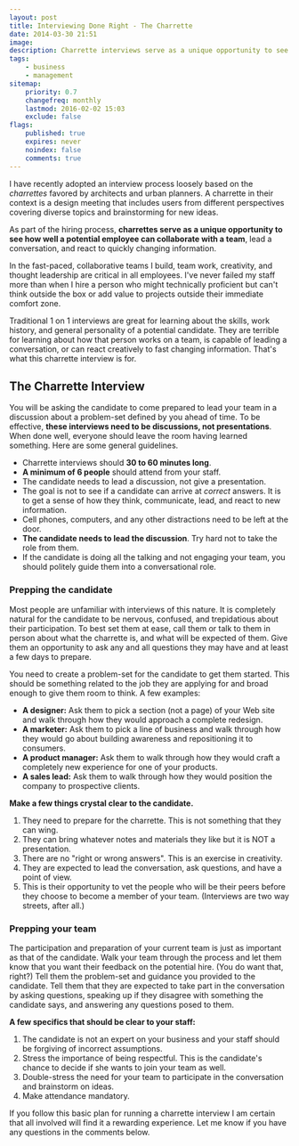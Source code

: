 ```yaml
---
layout: post
title: Interviewing Done Right - The Charrette
date: 2014-03-30 21:51
image:
description: Charrette interviews serve as a unique opportunity to see how well a potential employee can collaborate with a team, lead a conversation, and react to quickly changing information.
tags:
    - business
    - management
sitemap:
    priority: 0.7
    changefreq: monthly
    lastmod: 2016-02-02 15:03
    exclude: false
flags:
    published: true
    expires: never
    noindex: false
    comments: true
---
```


I have recently adopted an interview process loosely based on the _charrettes_ favored by architects and urban planners. A charrette in their context is a design meeting that includes users from different perspectives covering diverse topics and brainstorming for new ideas.

As part of the hiring process, **charrettes serve as a unique opportunity to see how well a potential employee can collaborate with a team**, lead a conversation, and react to quickly changing information.

In the fast-paced, collaborative teams I build, team work, creativity, and thought leadership are critical in all employees. I've never failed my staff more than when I hire a person who might technically proficient but can't think outside the box or add value to projects outside their immediate comfort zone.

Traditional 1 on 1 interviews are great for learning about the skills, work history, and general personality of a potential candidate. They are terrible for learning about how that person works on a team, is capable of leading a conversation, or can react creatively to fast changing information. That's what this charrette interview is for.

## The Charrette Interview

You will be asking the candidate to come prepared to lead your team in a discussion about a problem-set defined by you ahead of time. To be effective, **these interviews need to be discussions, not presentations**. When done well, everyone should leave the room having learned something. Here are some general guidelines.

-   Charrette interviews should **30 to 60 minutes long**.
-   **A minimum of 6 people** should attend from your staff.
-   The candidate needs to lead a discussion, not give a presentation.
-   The goal is not to see if a candidate can arrive at _correct_ answers. It is to get a sense of how they think, communicate, lead, and react to new information.
-   Cell phones, computers, and any other distractions need to be left at the door.
-   **The candidate needs to lead the discussion**. Try hard not to take the role from them.
-   If the candidate is doing all the talking and not engaging your team, you should politely guide them into a conversational role.

### Prepping the candidate

Most people are unfamiliar with interviews of this nature. It is completely natural for the candidate to be nervous, confused, and trepidatious about their participation. To best set them at ease, call them or talk to them in person about what the charrette is, and what will be expected of them. Give them an opportunity to ask any and all questions they may have and at least a few days to prepare.

You need to create a problem-set for the candidate to get them started. This should be something related to the job they are applying for and broad enough to give them room to think. A few examples:

-   **A designer:** Ask them to pick a section (not a page) of your Web site and walk through how they would approach a complete redesign.
-   **A marketer:** Ask them to pick a line of business and walk through how they would go about building awareness and repositioning it to consumers.
-   **A product manager:** Ask them to walk through how they would craft a completely new experience for one of your products.
-   **A sales lead:** Ask them to walk through how they would position the company to prospective clients.

**Make a few things crystal clear to the candidate.**

1. They need to prepare for the charrette. This is not something that they can wing.
2. They can bring whatever notes and materials they like but it is NOT a presentation.
3. There are no "right or wrong answers". This is an exercise in creativity.
4. They are expected to lead the conversation, ask questions, and have a point of view.
5. This is their opportunity to vet the people who will be their peers before they choose to become a member of your team. (Interviews are two way streets, after all.)

### Prepping your team

The participation and preparation of your current team is just as important as that of the candidate. Walk your team through the process and let them know that you want their feedback on the potential hire. (You do want that, right?) Tell them the problem-set and guidance you provided to the candidate. Tell them that they are expected to take part in the conversation by asking questions, speaking up if they disagree with something the candidate says, and answering any questions posed to them.

**A few specifics that should be clear to your staff:**

1. The candidate is not an expert on your business and your staff should be forgiving of incorrect assumptions.
2. Stress the importance of being respectful. This is the candidate's chance to decide if she wants to join your team as well.
3. Double-stress the need for your team to participate in the conversation and brainstorm on ideas.
4. Make attendance mandatory.

If you follow this basic plan for running a charrette interview I am certain that all involved will find it a rewarding experience. Let me know if you have any questions in the comments below.
